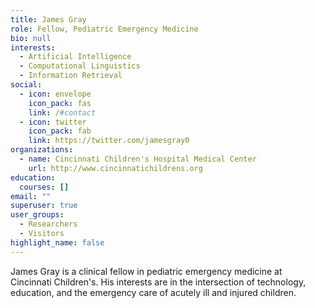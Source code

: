 ```yaml
---
title: James Gray
role: Fellow, Pediatric Emergency Medicine
bio: null
interests:
  - Artificial Intelligence
  - Computational Linguistics
  - Information Retrieval
social:
  - icon: envelope
    icon_pack: fas
    link: /#contact
  - icon: twitter
    icon_pack: fab
    link: https://twitter.com/jamesgray0
organizations:
  - name: Cincinnati Children's Hospital Medical Center
    url: http://www.cincinnatichildrens.org
education:
  courses: []
email: ""
superuser: true
user_groups:
  - Researchers
  - Visitors
highlight_name: false
---
```

James Gray is a clinical fellow in pediatric emergency medicine at Cincinnati Children's. His interests are in the intersection of technology, education, and the emergency care of acutely ill and injured children.
